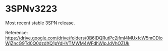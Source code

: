 # 3SPNv3223
Most recent stable 3SPN release.

Reference:
https://drive.google.com/drive/folders/0B6lDQRutPc2jfmI4MUxfcW5mODloWjZncG9Td0Q0dzdXQ1pYdHVTMWM4WFdhWlpJdVhOZUk
